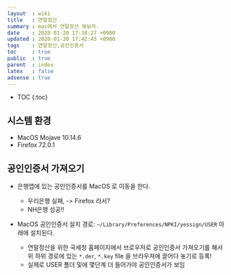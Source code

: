 ```yaml
---
layout  : wiki
title   : 연말정산
summary : mac에서 연말정산 해보자.
date    : 2020-01-20 17:38:27 +0900
updated : 2020-01-20 17:42:45 +0900
tags    : 연말정산,공인인증서
toc     : true
public  : true
parent  : index
latex   : false
adsense : true
---
```

* TOC
{:toc}

## 시스템 환경
  * MacOS Mojave 10.14.6
  * Firefox 72.0.1


## 공인인증서 가져오기

* 은행앱에 있는 공인인증서를 MacOS 로 이동을 한다.
  * 우리은행 실패, -> Firefox 라서?
  * NH은행 성공!!

* MacOS 공인인증서 설치 경로: `~/Library/Preferences/NPKI/yessign/USER` 아래에 설치된다.
  * 연말정산을 위한 국세청 홈페이지에서 브로우저로 공인인증서 가져오기를 해서 위 하위 경로에 있는 `*.der`, `*.key` file 을 브라우져에 끌어다 놓기로 등록!
  * 실제로 USER 폴더 및에 몇단계 더 들어가야 공인인증서가 보임


